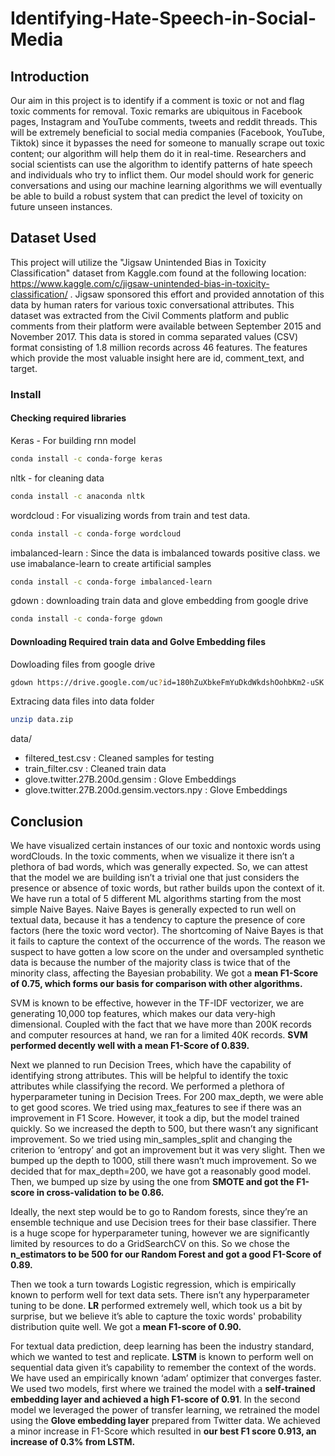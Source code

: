 # Identifying-Hate-Speech-in-Social-Media

## Introduction
Our aim in this project is to identify if a comment is toxic or not and flag toxic comments for removal. Toxic remarks are ubiquitous in Facebook pages, Instagram and YouTube comments, tweets and reddit threads. This will be extremely beneficial to social media companies (Facebook, YouTube, Tiktok) since it bypasses the need for someone to manually scrape out toxic content; our algorithm will help them do it in real-time. Researchers and social scientists can use the algorithm to identify patterns of hate speech and individuals who try to inflict them. Our model should work for generic conversations and using our machine learning algorithms we will eventually be able to build a robust system that can predict the level of toxicity on future unseen instances.

## Dataset Used
This project will utilize the "Jigsaw Unintended Bias in Toxicity Classification" dataset from Kaggle.com found at the following location: https://www.kaggle.com/c/jigsaw-unintended-bias-in-toxicity-classification/ . Jigsaw sponsored this effort and provided annotation of this data by human raters for various toxic conversational attributes. This dataset was extracted from the Civil Comments platform and public comments from their platform were available between September 2015 and November 2017. This data is stored in comma separated values (CSV) format consisting of 1.8 million records across 46 features. The features which provide the most valuable insight here are id, comment_text, and target.


### Install 

#### Checking required libraries
Keras - For building rnn model
```bash 
conda install -c conda-forge keras
```
nltk - for cleaning data
```bash 
conda install -c anaconda nltk
```
wordcloud : For visualizing words from train and test data.
```bash
conda install -c conda-forge wordcloud 
```
imbalanced-learn : Since the data is imbalanced towards positive class. we use imabalance-learn to create artificial samples
```bash
conda install -c conda-forge imbalanced-learn
```
gdown : downloading train data and glove embedding from google drive
```bash 
conda install -c conda-forge gdown 
```

#### Downloading Required train data and Golve Embedding files 
Dowloading files from google drive
```bash
gdown https://drive.google.com/uc?id=180hZuXbkeFmYuDkdWkdshOohbKm2-uSK

```


Extracing data files into data folder
```bash
unzip data.zip 
```
data/
 - filtered_test.csv                            : Cleaned samples for testing
 - train_filter.csv                             : Cleaned train data 
 - glove.twitter.27B.200d.gensim                : Glove Embeddings
 - glove.twitter.27B.200d.gensim.vectors.npy    : Glove Embeddings


## Conclusion

We have visualized certain instances of our toxic and nontoxic words using wordClouds. In the toxic comments, when we visualize it there isn’t a plethora of bad words, which was generally expected. So, we can attest that the model we are building isn’t a trivial one that just considers the presence or absence of toxic words, but rather builds upon the context of it. We have run a total of 5 different ML algorithms starting from the most simple Naive Bayes. Naive Bayes is generally expected to run well on textual data, because it has a tendency to capture the presence of core factors (here the toxic word vector). The shortcoming of Naive Bayes is that it fails to capture the context of the occurrence of the words. The reason we suspect to have gotten a low score on the under and oversampled synthetic data is because the number of the majority class is twice that of the minority class, affecting the Bayesian probability. We got a **mean F1-Score of 0.75, which forms our basis for comparison with other algorithms.**

SVM is known to be effective, however in the TF-IDF vectorizer, we are generating 10,000 top features, which makes our data very-high dimensional. Coupled with the fact that we have more than 200K records and computer resources at hand, we ran for a limited 40K records. **SVM performed decently well with a mean F1-Score of 0.839.**

Next we planned to run Decision Trees, which have the capability of identifying strong attributes. This will be helpful to identify the toxic attributes while classifying the record. We performed a plethora of hyperparameter tuning in Decision Trees. For 200 max_depth, we were able to get good scores. We tried using max_features to see if there was an improvement in F1 Score. However, it took a dip, but the model trained quickly. So we increased the depth to 500, but there wasn’t any significant improvement. So we tried using min_samples_split and changing the criterion to ‘entropy’ and got an improvement but it was very slight. Then we bumped up the depth to 1000, still there wasn’t much improvement. So we decided that for max_depth=200, we have got a reasonably good model. Then, we bumped up size by using the one from **SMOTE and got the F1-score in cross-validation to be 0.86.**

Ideally, the next step would be to go to Random forests, since they’re an ensemble technique and use Decision trees for their base classifier. There is a huge scope for hyperparameter tuning, however we are significantly limited by resources to do a GridSearchCV on this. So we chose the **n_estimators to be 500 for our Random Forest and got a good F1-Score of 0.89.**

Then we took a turn towards Logistic regression, which is empirically known to perform well for text data sets. There isn’t any hyperparameter tuning to be done. **LR** performed extremely well, which took us a bit by surprise, but we believe it’s able to capture the toxic words' probability distribution quite well. We got a **mean F1-score of 0.90.**

For textual data prediction, deep learning has been the industry standard, which we wanted to test and replicate. **LSTM** is known to perform well on sequential data given it’s capability to remember the context of the words. We have used an empirically known ‘adam’ optimizer that converges faster. We used two models, first where we trained the model with a **self-trained embedding layer and achieved a high F1-score of 0.91**. In the second model we leveraged the power of transfer learning, we retrained the model using the **Glove embedding layer** prepared from Twitter data. We achieved a minor increase in F1-Score which resulted in **our best F1 score 0.913, an increase of 0.3% from LSTM.**








